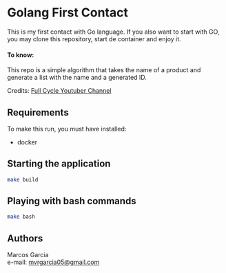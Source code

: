 # Golang First Contact

This is my first contact with Go language.
If you also want to start with GO, you may clone this repository, start de container and enjoy it.

#### To know:

This repo is a simple algorithm that takes the name of a product and generate a list with the name and a generated ID.

Credits: [Full Cycle Youtuber Channel](https://www.youtube.com/watch?v=7SSBggWuVGc) 

## Requirements

To make this run, you must have installed:

* docker

## Starting the application

```bash
make build
```

## Playing with bash commands

```bash
make bash
```

## Authors

Marcos Garcia   
e-mail: mvrgarcia05@gmail.com